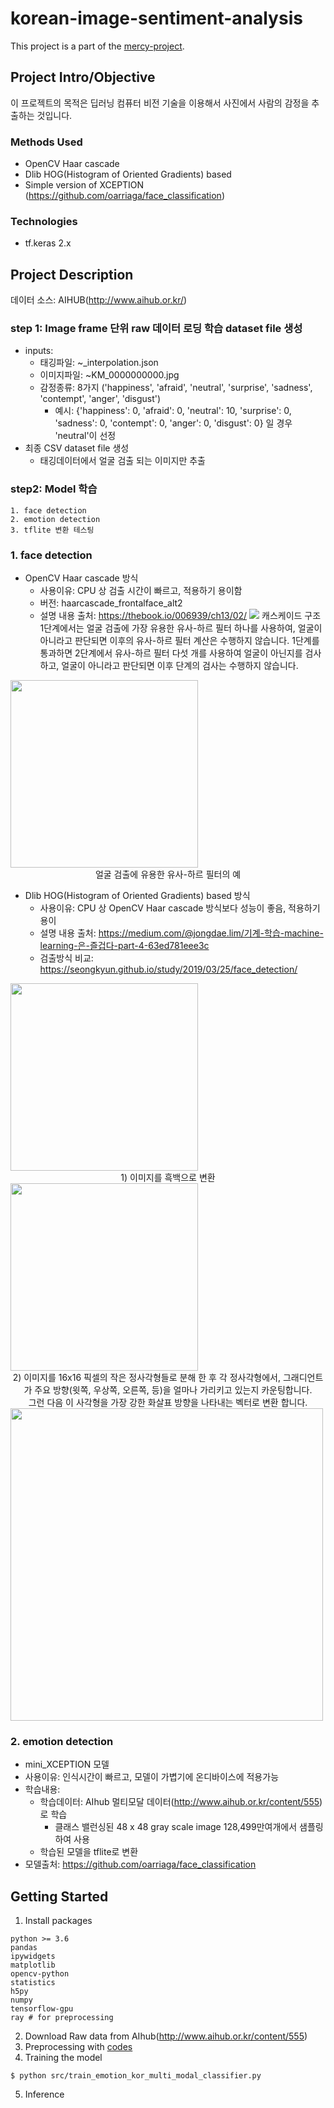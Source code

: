 # korean-image-sentiment-analysis
This project is a part of the [mercy-project](https://github.com/mercy-project).

## Project Intro/Objective
이 프로젝트의 목적은 딥러닝 컴퓨터 비전 기술을 이용해서 사진에서 사람의 감정을 추출하는 것입니다.

### Methods Used
* OpenCV Haar cascade
* Dlib HOG(Histogram of Oriented Gradients) based
* Simple version of XCEPTION (https://github.com/oarriaga/face_classification)

### Technologies
* tf.keras 2.x

## Project Description
데이터 소스: AIHUB(http://www.aihub.or.kr/)

### step 1: Image frame 단위 raw 데이터 로딩 학습 dataset file 생성
* inputs:
    * 태깅파일: ~_interpolation.json
    * 이미지파일: ~KM_0000000000.jpg
    * 감정종류: 8가지 ('happiness', 'afraid', 'neutral', 'surprise', 'sadness', 'contempt', 'anger', 'disgust')
        * 예시: {'happiness': 0, 'afraid': 0, 'neutral': 10, 'surprise': 0, 'sadness': 0, 'contempt': 0, 'anger': 0, 'disgust': 0} 일 경우 'neutral'이 선정
* 최종 CSV dataset file 생성
    * 태깅데이터에서 얼굴 검출 되는 이미지만 추출    

### step2: Model 학습
    1. face detection
    2. emotion detection
    3. tflite 변환 테스팅
    
### 1. face detection

* OpenCV Haar cascade 방식
    * 사용이유: CPU 상 검출 시간이 빠르고, 적용하기 용이함
    * 버전: haarcascade_frontalface_alt2
    * 설명 내용 출처: https://thebook.io/006939/ch13/02/
![](https://thebook.io/img/006939/p412.jpg)
     캐스케이드 구조 1단계에서는 얼굴 검출에 가장 유용한 유사-하르 필터 하나를 사용하여, 얼굴이 아니라고 판단되면 이후의 유사-하르 필터 계산은 수행하지 않습니다. 1단계를 통과하면 2단계에서 유사-하르 필터 다섯 개를 사용하여 얼굴이 아닌지를 검사하고, 얼굴이 아니라고 판단되면 이후 단계의 검사는 수행하지 않습니다.
<img src='https://thebook.io/img/006939/p411.jpg' width=300 />
<center>얼굴 검출에 유용한 유사-하르 필터의 예</center>

* Dlib HOG(Histogram of Oriented Gradients) based 방식
    * 사용이유: CPU 상 OpenCV Haar cascade 방식보다 성능이 좋음, 적용하기 용이
    * 설명 내용 출처: https://medium.com/@jongdae.lim/기계-학습-machine-learning-은-즐겁다-part-4-63ed781eee3c
    * 검출방식 비교: https://seongkyun.github.io/study/2019/03/25/face_detection/

<img src='https://miro.medium.com/max/1022/1*dP0Ixs4vHGUKCScufH9_Vw.jpeg' width=300 />
<center>1) 이미지를 흑백으로 변환</center>
<img src='https://miro.medium.com/max/1600/1*lsNRg_1oOELFcug_AjlkqQ.gif' width=300 />
<center>2) 이미지를 16x16 픽셀의 작은 정사각형들로 분해 한 후 각 정사각형에서, 그래디언트가 주요 방향(윗쪽, 우상쪽, 오른쪽, 등)을 얼마나 가리키고 있는지 카운팅합니다.</center>
<center>그런 다음 이 사각형을 가장 강한 화살표 방향을 나타내는 벡터로 변환 합니다.</center>
<img src='https://miro.medium.com/max/1600/1*HtgQZ4guaIo8wflbsR1MLw.png' width=500 />

### 2. emotion detection
* mini_XCEPTION 모델
* 사용이유: 인식시간이 빠르고, 모델이 가볍기에 온디바이스에 적용가능
* 학습내용:
    * 학습데이터: AIhub 멀티모달 데이터(http://www.aihub.or.kr/content/555)로 학습
        * 클래스 밸런싱된 48 x 48 gray scale image 128,499만여개에서 샘플링하여 사용
    * 학습된 모델을 tflite로 변환
* 모델출처: https://github.com/oarriaga/face_classification


## Getting Started
1. Install packages
```shell
python >= 3.6
pandas
ipywidgets
matplotlib
opencv-python
statistics
h5py
numpy
tensorflow-gpu
ray # for preprocessing
```
2. Download Raw data from AIhub(http://www.aihub.or.kr/content/555)
3. Preprocessing with [codes](src/00_vision_model_total_process.ipynb)
4. Training the model
```shell
$ python src/train_emotion_kor_multi_modal_classifier.py
```
5. Inference
